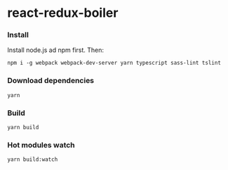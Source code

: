 # react-redux-boiler
### Install
Install node.js ad npm first. Then:

```
npm i -g webpack webpack-dev-server yarn typescript sass-lint tslint
```

### Download dependencies
```
yarn
```

### Build
```
yarn build
```

### Hot modules watch
```
yarn build:watch
```
